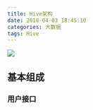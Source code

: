 ```yaml
---
title: Hive架构
date: 2018-04-03 18:45:10
categories: 大数据
tags: Hive
---
```

![](http://ou3xxg3hg.bkt.clouddn.com/HIve%E6%9E%B6%E6%9E%84.png)
## 基本组成
### 用户接口
